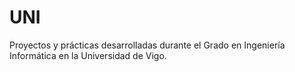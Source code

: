 # UNI
Proyectos y prácticas desarrolladas durante el Grado en Ingeniería Informática en la Universidad de Vigo.
